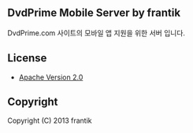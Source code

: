 ## DvdPrime Mobile Server by frantik
DvdPrime.com 사이트의 모바일 앱 지원을 위한 서버 입니다.

## License 

* [Apache Version 2.0](http://www.apache.org/licenses/LICENSE-2.0.html)

## Copyright

Copyright (C) 2013 frantik

    
